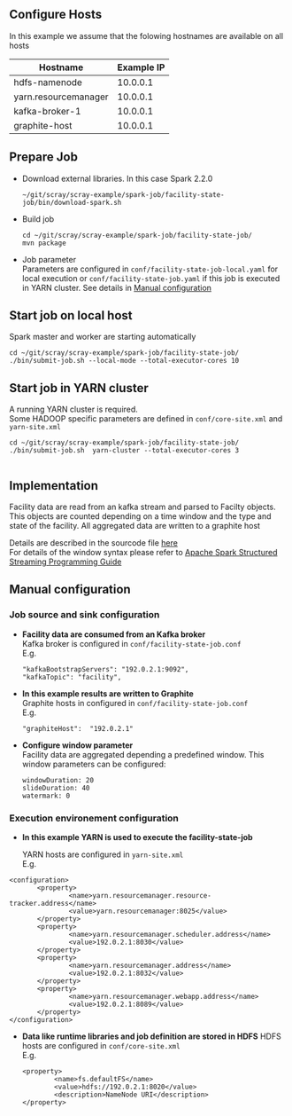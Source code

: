 ## Configure Hosts
In this example we assume that the folowing hostnames are available on all hosts  


|Hostname|Example IP|
|---|---|
|hdfs-namenode|10.0.0.1|
|yarn.resourcemanager|10.0.0.1|
|kafka-broker-1|10.0.0.1|
|graphite-host|10.0.0.1|

## Prepare Job
   
* Download external libraries. In this case Spark 2.2.0  
 
    ```
    ~/git/scray/scray-example/spark-job/facility-state-job/bin/download-spark.sh
    ```

* Build job
    ```
    cd ~/git/scray/scray-example/spark-job/facility-state-job/
    mvn package
    ```
 
* Job parameter  
   Parameters are configured in ```conf/facility-state-job-local.yaml``` for local execution or ```conf/facility-state-job.yaml``` if this job is executed in YARN cluster.
   See details in [Manual configuration](#jobManualConf)

## Start job on local host
  Spark master and worker are starting automatically 
```
cd ~/git/scray/scray-example/spark-job/facility-state-job/
./bin/submit-job.sh --local-mode --total-executor-cores 10
```

## Start job in YARN cluster 
  A running YARN cluster is required.  
  Some HADOOP specific parameters are defined in ```conf/core-site.xml``` and ```yarn-site.xml```
```
cd ~/git/scray/scray-example/spark-job/facility-state-job/
./bin/submit-job.sh  yarn-cluster --total-executor-cores 3
    
```

## Implementation
   Facility data are read from an kafka stream and parsed to Facilty objects.
   This objects are counted depending on a time window and the type and state of the facility.
   All aggregated data are written to a graphite host

   Details are described in the sourcode file [here](https://github.com/scray/scray/blob/feature/report-example/scray-example/spark-job/facility-state-job/src/main/scala/org/scray/example/SparkSQLStreamingJob.scala)  
   For details of the window syntax please refer to [Apache Spark Structured Streaming Programming Guide](https://spark.apache.org/docs/latest/structured-streaming-programming-guide.html#window-operations-on-event-time)

<a name="jobManualConf"></a>
## Manual configuration 

### Job source and sink configuration

* **Facility data are consumed from an Kafka broker**   
    Kafka broker is configured in ```conf/facility-state-job.conf```   
    E.g.
  
    ```
    "kafkaBootstrapServers": "192.0.2.1:9092",
    "kafkaTopic": "facility",
    ```
* **In this example results are written to Graphite**  
    Graphite hosts in configured in ```conf/facility-state-job.conf```  
    E.g.

    ```
    "graphiteHost":  "192.0.2.1"
    ```
* **Configure window parameter**  
   Facility data are aggregated depending a predefined window.
   This window parameters can be configured:
   ```    
   windowDuration: 20
   slideDuration: 40
   watermark: 0
   ```    

### Execution environement configuration  

* **In this example YARN is used to execute  the facility-state-job** 

    YARN hosts are configured in ```yarn-site.xml```  
    E.g.   
 ```
<configuration>
        <property>
                <name>yarn.resourcemanager.resource-tracker.address</name>
                <value>yarn.resourcemanager:8025</value>
        </property>
        <property>
                <name>yarn.resourcemanager.scheduler.address</name>
                <value>192.0.2.1:8030</value>
        </property>
        <property>
                <name>yarn.resourcemanager.address</name>
                <value>192.0.2.1:8032</value>
        </property>
        <property>
                <name>yarn.resourcemanager.webapp.address</name>
                <value>192.0.2.1:8089</value>
        </property>
</configuration>
```

* **Data like runtime libraries and job definition are stored in HDFS** 
    HDFS hosts are configured in ```conf/core-site.xml```  
    E.g.
  ```
  <property>
          <name>fs.defaultFS</name>
          <value>hdfs://192.0.2.1:8020</value>
          <description>NameNode URI</description>
  </property>
  ```